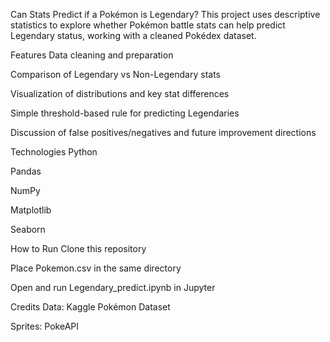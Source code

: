 Can Stats Predict if a Pokémon is Legendary?
This project uses descriptive statistics to explore whether Pokémon battle stats can help predict Legendary status, working with a cleaned Pokédex dataset.

Features
Data cleaning and preparation

Comparison of Legendary vs Non-Legendary stats

Visualization of distributions and key stat differences

Simple threshold-based rule for predicting Legendaries

Discussion of false positives/negatives and future improvement directions

Technologies
Python

Pandas

NumPy

Matplotlib

Seaborn

How to Run
Clone this repository

Place Pokemon.csv in the same directory

Open and run Legendary_predict.ipynb in Jupyter

Credits
Data: Kaggle Pokémon Dataset

Sprites: PokeAPI

